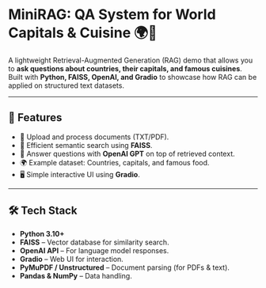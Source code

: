 # MiniRAG: QA System for World Capitals & Cuisine 🌍🍴

A lightweight Retrieval-Augmented Generation (RAG) demo that allows you to **ask questions about countries, their capitals, and famous cuisines**.  
Built with **Python, FAISS, OpenAI, and Gradio** to showcase how RAG can be applied on structured text datasets.

---

## 🚀 Features
- 📖 Upload and process documents (TXT/PDF).  
- 🔎 Efficient semantic search using **FAISS**.  
- 🤖 Answer questions with **OpenAI GPT** on top of retrieved context.  
- 🌍 Example dataset: Countries, capitals, and famous food.  
- 🖥️ Simple interactive UI using **Gradio**.  

---

## 🛠️ Tech Stack
- **Python 3.10+**  
- **FAISS** – Vector database for similarity search.  
- **OpenAI API** – For language model responses.  
- **Gradio** – Web UI for interaction.  
- **PyMuPDF / Unstructured** – Document parsing (for PDFs & text).  
- **Pandas & NumPy** – Data handling.  




